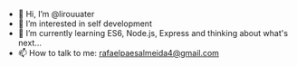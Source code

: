 - 👋 Hi, I’m @lirouuater
- 👀 I’m interested in self development
- 🌱 I’m currently learning ES6, Node.js, Express and thinking about what's next...
- 📫 How to talk to me: rafaelpaesalmeida4@gmail.com



 
